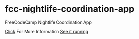 # fcc-nightlife-coordination-app
FreeCodeCamp Nightlife Coordination App

[Click](https://www.freecodecamp.com/challenges/fcc-nightlife-coordination-app) For More Information
[See it running](https://vast-shelf-81795.herokuapp.com/)
